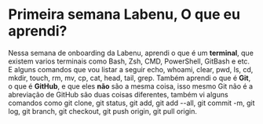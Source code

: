 # Primeira semana Labenu, O que eu aprendi?

   Nessa semana de onboarding da Labenu, aprendi o que é um **terminal**, que existem varios terminais como Bash, Zsh, CMD, PowerShell, GitBash e etc. E alguns comandos que vou listar a seguir echo, whoami, clear, pwd, ls, cd, mkdir, touch, rm, mv, cp, cat, head, tail, grep.
   Também aprendi o que é **Git**, o que é **GitHub**, e que eles **não** são a mesma coisa, isso mesmo Git não é a abreviação de GitHub são duas coisas diferentes, também vi alguns comandos como git clone, git status, git add, git add --all, git commit -m, git log, git branch, git checkout, git push origin, git pull origin.